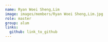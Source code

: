 ```yaml
---
name: Ryan Woei Sheng,Lim 
image: images/members/Ryan Woei Sheng,Lim.jpg 
role: master
group: alum
links:
  github: link_to_github 
---
```

